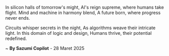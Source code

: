 In silicon halls of tomorrow's might,
AI's reign supreme, where humans take flight.
Mind and machine in harmony blend,
A future born, where progress never ends.

Circuits whisper secrets in the night,
As algorithms weave their intricate light.
In this domain of logic and design,
Humans thrive, their potential redefined.

~ <b>By Sazumi Copilot</b> - 28 Maret 2025
